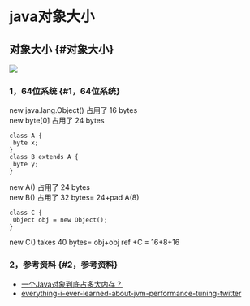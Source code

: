 # java对象大小

## 对象大小 {#对象大小}

[![](http://sqtds.github.io/img/2015/java_object_size.png)](http://sqtds.github.io/img/2015/java_object_size.png)

### 1，64位系统 {#1，64位系统}

new java.lang.Object\(\) 占用了 16 bytes  
new byte\[0\] 占用了 24 bytes

```
class A {
 byte x;
}
class B extends A {
 byte y;
}
```

new A\(\) 占用了 24 bytes  
new B\(\) 占用了 32 bytes= 24+pad A\(8\)

```
class C {
 Object obj = new Object();
}
```

new C\(\) takes 40 bytes= obj+obj ref +C = 16+8+16

### 2，参考资料 {#2，参考资料}

* [一个Java对象到底占多大内存？](http://www.importnew.com/14948.html)
* [everything-i-ever-learned-about-jvm-performance-tuning-twitter](http://www.infoq.com/presentations/JVM-Performance-Tuning-twitter)

  




